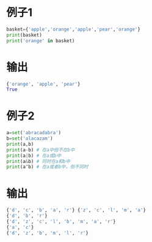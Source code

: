 # 例子1
```python
basket={'apple','orange','apple','pear','orange'}
print(basket)
print('orange' in basket)
```
# 输出
```python
{'orange', 'apple', 'pear'}
True
```
# 例子2
```python
a=set('abracadabra')
b=set('alacazam')
print(a,b)
print(a-b) # 在a中但不在b中
print(a|b) # 在a或b中
print(a&b) # 同时在a和b中
print(a^b) # 在a或者b中，但不同时

```
# 输出
```python
{'d', 'c', 'b', 'a', 'r'} {'z', 'c', 'l', 'm', 'a'}
{'d', 'b', 'r'}
{'d', 'z', 'c', 'l', 'b', 'm', 'a', 'r'}
{'a', 'c'}
{'d', 'z', 'b', 'm', 'l', 'r'}
```
